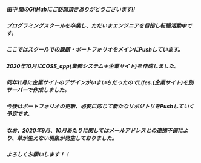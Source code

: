 ##### 田中 開のGitHubにご訪問頂きありがとうございます!!
##### プログラミングスクールを卒業し、ただいまエンジニアを目指し転職活動中です。
##### ここではスクールでの課題・ポートフォリオをメインにPushしています。


##### 2020年10月にCOSS_app(業務システム＋企業サイト)を作成しました。
##### 同年11月に企業サイトのデザインがいまいちだったのでLifes.(企業サイト)を別サーバーで作成しました。
##### 今後はポートフォリオの更新、必要に応じて新たなリポジトリをPushしていく予定です。


##### なお、2020年9月、10月あたりに関してはメールアドレスとの連携不備により、草が生えない現象が発生しておりました。
##### よろしくお願いします！！


